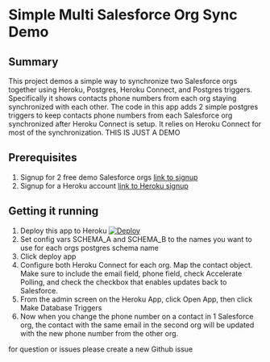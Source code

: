 # Simple Multi Salesforce Org Sync Demo

## Summary
This project demos a simple way to synchronize two Salesforce orgs together using Heroku, Postgres, Heroku Connect, and Postgres triggers.  Specifically it shows contacts phone numbers from each org staying synchronized with each other.  The code in this app adds 2 simple postgres triggers to keep contacts phone numbers from each Salesforce org synchronized after Heroku Connect is setup.  It relies on Heroku Connect for most of the synchronization. THIS IS JUST A DEMO

## Prerequisites
1. Signup for 2 free demo Salesforce orgs [link to signup](https://developer.salesforce.com/signup)
2. Signup for a Heroku account [link to Heroku signup](https://signup.heroku.com)

## Getting it running
1. Deploy this app to Heroku [![Deploy](https://www.herokucdn.com/deploy/button.svg)](https://heroku.com/deploy)
2. Set config vars SCHEMA_A and SCHEMA_B to the names you want to use for each orgs postgres schema name
3. Click deploy app
4. Configure both Heroku Connect for each org. Map the contact object. Make sure to include the email field, phone field, check Accelerate Polling, and check the checkbox that enables updates back to Salesforce.
5. From the admin screen on the Heroku App, click Open App, then click Make Database Triggers
6. Now when you change the phone number on a contact in 1 Salesforce org, the contact with the same email in the second org will be updated with the new phone number from the other org.

for question or issues please create a new Github issue
